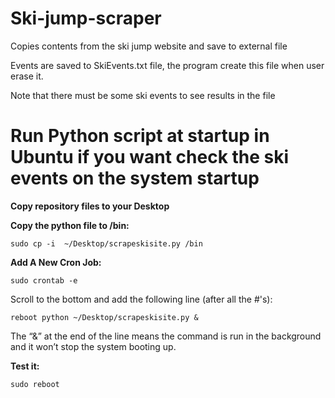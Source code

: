 # Ski-jump-scraper

Copies contents from the ski jump website and save to external file

Events are saved to SkiEvents.txt file, the program create this file when user erase it.

Note that there must be some ski events to see results in the file

# Run Python script at startup in Ubuntu if you want check the ski events on the system startup

**Copy repository files to your Desktop**

**Copy the python file to /bin:**

```
sudo cp -i  ~/Desktop/scrapeskisite.py /bin
```

**Add A New Cron Job:**

```
sudo crontab -e
```

Scroll to the bottom and add the following line (after all the #'s):

```commandline
reboot python ~/Desktop/scrapeskisite.py &
```

The “&” at the end of the line means the command is run in the background and it won’t stop the system booting up.

**Test it:**

```commandline
sudo reboot
```

